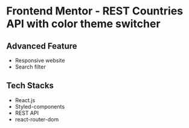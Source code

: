 # Frontend Mentor - REST Countries API with color theme switcher

## Advanced Feature

- Responsive website
- Search filter

## Tech Stacks

- React.js
- Styled-components
- REST API
- react-router-dom
